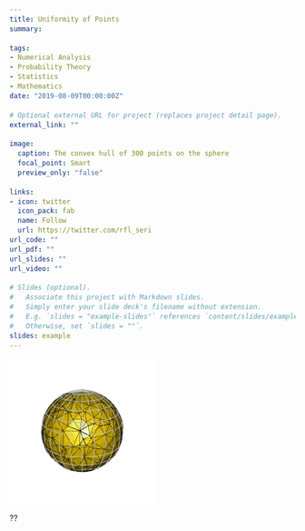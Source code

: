 ```yaml
---
title: Uniformity of Points
summary:

tags:
- Numerical Analysis
- Probability Theory
- Statistics
- Mathematics
date: "2019-08-09T00:00:00Z"

# Optional external URL for project (replaces project detail page).
external_link: ""

image:
  caption: The convex hull of 300 points on the sphere
  focal_point: Smart
  preview_only: "false"

links:
- icon: twitter
  icon_pack: fab
  name: Follow
  url: https://twitter.com/rfl_seri
url_code: ""
url_pdf: ""
url_slides: ""
url_video: ""

# Slides (optional).
#   Associate this project with Markdown slides.
#   Simply enter your slide deck's filename without extension.
#   E.g. `slides = "example-slides"` references `content/slides/example-slides.md`.
#   Otherwise, set `slides = ""`.
slides: example
---
```


<img src="assets/images/Project001.gif" title="The convex hull of 300 points on the sphere" />

??
